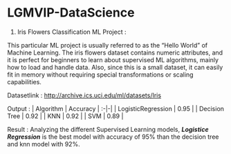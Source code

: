 # LGMVIP-DataScience
1) Iris Flowers Classification ML Project :

This particular ML project is usually referred to as the “Hello World” of Machine Learning. The iris flowers dataset contains numeric attributes, and it is perfect for beginners to learn about supervised ML algorithms, mainly how to load and handle data. Also, since this is a small dataset, it can easily fit in memory without requiring special transformations or scaling capabilities.

Datasetlink : http://archive.ics.uci.edu/ml/datasets/Iris 

Output :
| Algorithm          | Accuracy |
:-|-|
| LogisticRegression |  0.95    | 
| Decision Tree      |  0.92    | 
| KNN                |  0.92    | 
| SVM                |  0.89    | 

Result :
Analyzing the different Supervised Learning models, ***Logistice Regression*** is the best model with accuracy of 95% than the decision tree and knn model with 92%.
